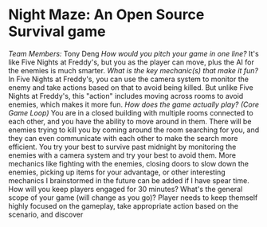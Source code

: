 # Night Maze: An Open Source Survival game
*Team Members:* Tony Deng
*How would you pitch your game in one line?*
It's like Five Nights at Freddy's, but you as the player can move, plus the AI for the enemies is much smarter.
*What is the key mechanic(s) that make it fun?*
In Five Nights at Freddy's, you can use the camera system to monitor the enemy and take actions based on that to avoid being killed.
But unlike Five Nights at Freddy's, this "action" includes moving across rooms to avoid enemies, which makes it more fun.
*How does the game actually play? (Core Game Loop)*
You are in a closed building with multiple rooms connected to each other, and you have the ability to move around in them.
There will be enemies trying to kill you by coming around the room searching for you, and they can even communicate with each other to make the search more efficient.
You try your best to survive past midnight by monitoring the enemies with a camera system and try your best to avoid them.
More mechanics like fighting with the enemies, closing doors to slow down the enemies, picking up items for your advantage, or other interesting mechanics I brainstormed in the future can be added if I have spear time.
How will you keep players engaged for 30 minutes? What's the general scope of your game (will change as you go)?
Player needs to keep themself highly focused on the gameplay, take appropriate action based on the scenario, and discover